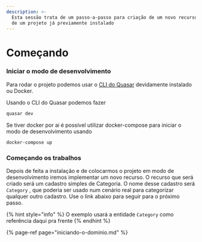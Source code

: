 ```yaml
---
description: >-
  Esta sessão trata de um passo-a-passo para criação de um novo recurso dentro
  de um projeto já previamente instalado
---
```


# Começando

### Iniciar o modo de desenvolvimento

Para rodar o projeto podemos usar o [CLI do Quasar](https://quasar.dev/quasar-cli/cli-documentation/commands-list#create) devidamente instalado ou Docker.

Usando o CLI do Quasar podemos fazer

```bash
quasar dev
```

Se tiver docker por ai é possível utilizar docker-compose para iniciar o modo de desenvolvimento usando

```bash
docker-compose up
```

### Começando os trabalhos

Depois de feita a instalação e de colocarmos o projeto em modo de desenvolvimento iremos implementar um novo recurso. O recurso que será criado será um cadastro simples de Categoria. O nome desse cadastro será `Category` , que poderia ser usado num cenário real para categorizar qualquer outro cadastro. Use o link abaixo para seguir para o próximo passo.

{% hint style="info" %}
O exemplo usará a entidade `Category` como referência daqui pra frente
{% endhint %}

{% page-ref page="iniciando-o-dominio.md" %}

